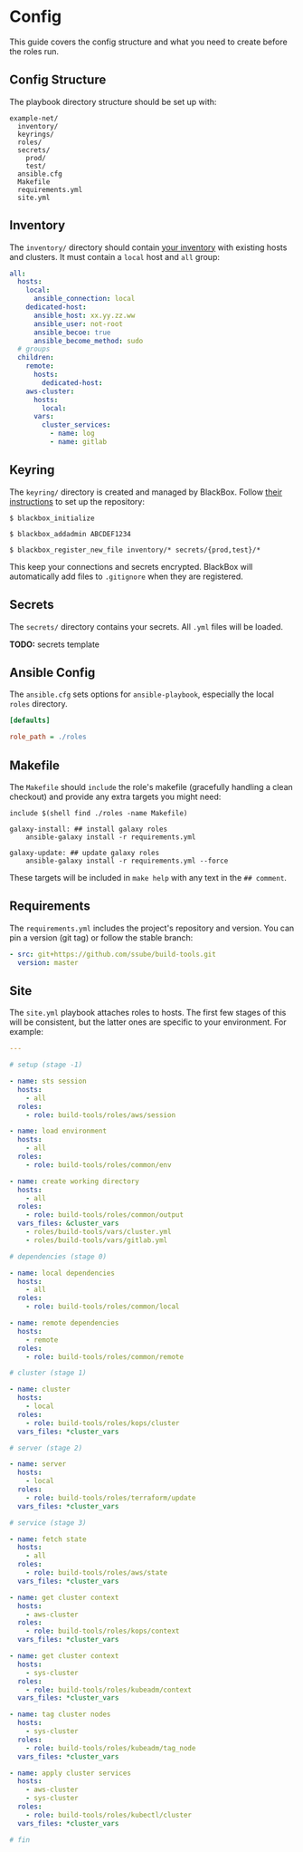 # Config

This guide covers the config structure and what you need to create before the roles run.

## Config Structure

The playbook directory structure should be set up with:

```none
example-net/
  inventory/
  keyrings/
  roles/
  secrets/
    prod/
    test/
  ansible.cfg
  Makefile
  requirements.yml
  site.yml
```

## Inventory

The `inventory/` directory should contain [your inventory](http://docs.ansible.com/ansible/latest/intro_inventory.html)
with existing hosts and clusters. It must contain a `local` host and `all` group:

```yaml
all:
  hosts:
    local:
      ansible_connection: local
    dedicated-host:
      ansible_host: xx.yy.zz.ww
      ansible_user: not-root
      ansible_becoe: true
      ansible_become_method: sudo
  # groups
  children:
    remote:
      hosts:
        dedicated-host:
    aws-cluster:
      hosts:
        local:
      vars:
        cluster_services:
          - name: log
          - name: gitlab
```

## Keyring

The `keyring/` directory is created and managed by BlackBox. Follow [their instructions](https://github.com/StackExchange/blackbox#enabling-blackbox-for-a-repo)
to set up the repository:

```shell
$ blackbox_initialize

$ blackbox_addadmin ABCDEF1234

$ blackbox_register_new_file inventory/* secrets/{prod,test}/*
```

This keep your connections and secrets encrypted. BlackBox will automatically add files to `.gitignore` when
they are registered.

## Secrets

The `secrets/` directory contains your secrets. All `.yml` files will be loaded.

**TODO:** secrets template

## Ansible Config

The `ansible.cfg` sets options for `ansible-playbook`, especially the local `roles` directory.

```ini
[defaults]

role_path = ./roles
```

## Makefile

The `Makefile` should `include` the role's makefile (gracefully handling a clean checkout) and provide any extra
targets you might need:

```make
include $(shell find ./roles -name Makefile)

galaxy-install: ## install galaxy roles
	ansible-galaxy install -r requirements.yml

galaxy-update: ## update galaxy roles
	ansible-galaxy install -r requirements.yml --force
```

These targets will be included in `make help` with any text in the `## comment`.

## Requirements

The `requirements.yml` includes the project's repository and version. You can pin a version (git tag) or follow the
stable branch:

```yaml
- src: git+https://github.com/ssube/build-tools.git
  version: master
```

## Site

The `site.yml` playbook attaches roles to hosts. The first few stages of this will be consistent, but the latter ones
are specific to your environment. For example:

```yaml
---

# setup (stage -1)

- name: sts session
  hosts:
    - all
  roles:
    - role: build-tools/roles/aws/session

- name: load environment
  hosts:
    - all
  roles:
    - role: build-tools/roles/common/env

- name: create working directory
  hosts:
    - all
  roles:
    - role: build-tools/roles/common/output
  vars_files: &cluster_vars
    - roles/build-tools/vars/cluster.yml
    - roles/build-tools/vars/gitlab.yml

# dependencies (stage 0)

- name: local dependencies
  hosts:
    - all
  roles:
    - role: build-tools/roles/common/local

- name: remote dependencies
  hosts:
    - remote
  roles:
    - role: build-tools/roles/common/remote

# cluster (stage 1)

- name: cluster
  hosts:
    - local
  roles:
    - role: build-tools/roles/kops/cluster
  vars_files: *cluster_vars

# server (stage 2)

- name: server
  hosts:
    - local
  roles:
    - role: build-tools/roles/terraform/update
  vars_files: *cluster_vars

# service (stage 3)

- name: fetch state
  hosts:
    - all
  roles:
    - role: build-tools/roles/aws/state
  vars_files: *cluster_vars

- name: get cluster context
  hosts:
    - aws-cluster
  roles:
    - role: build-tools/roles/kops/context
  vars_files: *cluster_vars

- name: get cluster context
  hosts:
    - sys-cluster
  roles:
    - role: build-tools/roles/kubeadm/context
  vars_files: *cluster_vars

- name: tag cluster nodes
  hosts:
    - sys-cluster
  roles:
    - role: build-tools/roles/kubeadm/tag_node
  vars_files: *cluster_vars

- name: apply cluster services
  hosts:
    - aws-cluster
    - sys-cluster
  roles:
    - role: build-tools/roles/kubectl/cluster
  vars_files: *cluster_vars

# fin
```